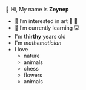 👋 Hi, My name is **Zeynep**

- 👀 I’m interested in art :violin: :art:
- 🌱 I’m currently learning :computer:
- I'm **thirthy** years old
- I'm _mathematician_
- I love
  - nature
  - animals
  - chess
  - flowers
  - animals
